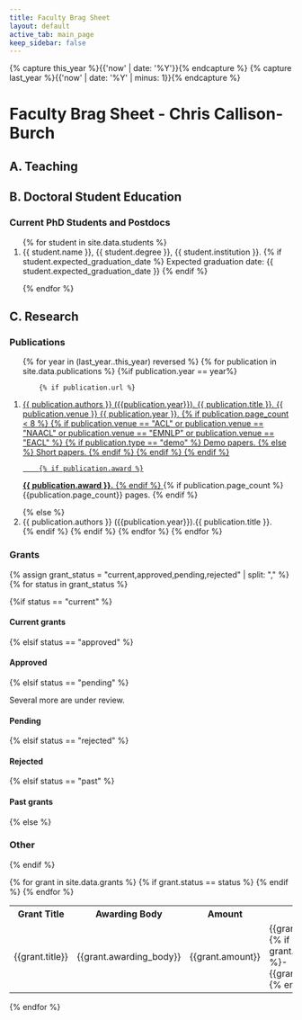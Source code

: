 ```yaml
---
title: Faculty Brag Sheet
layout: default
active_tab: main_page 
keep_sidebar: false 
---
```



{% capture this_year %}{{'now' | date: '%Y'}}{% endcapture %}
{% capture last_year %}{{'now' | date: '%Y'  | minus: 1}}{% endcapture %}

# Faculty Brag Sheet - Chris Callison-Burch 


## A. Teaching 



## B.  Doctoral Student Education 


### Current PhD Students and Postdocs


<ol>
    {% for student in site.data.students %}
<li> {{ student.name }},  {{ student.degree }}, {{ student.institution }}.
    {% if student.expected_graduation_date %}
Expected graduation date: {{ student.expected_graduation_date }}
    {% endif %}
</li>

  {% endfor %}
</ol>


## C.  Research 


### Publications


<ol>
  {% for year in (last_year..this_year) reversed %}
    {% for publication in site.data.publications %}
    {%if publication.year == year%}

        {% if publication.url %}
<li><a href="http://cis.upenn.edu/~ccb/{{ publication.url }}">
  {{ publication.authors }} ({{publication.year}}).
  {{ publication.title }}.
  {{ publication.venue }}  {{ publication.year }}.
        {% if publication.page_count < 8  %}
    {% if publication.venue == "ACL" or publication.venue == "NAACL" or publication.venue == "EMNLP" or publication.venue == "EACL" %}
            {% if publication.type == "demo" %}
        Demo papers.
      {% else %}
        Short papers.
      {% endif %}
    {% endif %}
  {% endif %}

        {% if publication.award %}
  <b> {{ publication.award }}.</b>
  {% endif %}
</a>
        {% if publication.page_count %}
    {{publication.page_count}} pages.
  {% endif %}
</li>
        {% else %}
<li>{{ publication.authors }} ({{publication.year}}).{{ publication.title }}.</li>
  {% endif %}
    {% endif %}
    {% endfor %}
  {% endfor %}
</ol>



<h3>Grants</h3>

{% assign grant_status = "current,approved,pending,rejected" | split: "," %}
{% for status in grant_status %}

<!-- print the grant status -->
{%if status == "current" %}
#### Current grants
{% elsif status == "approved" %}
#### Approved 




{% elsif status == "pending" %}

Several more are under review.

#### Pending

{% elsif status == "rejected" %}


#### Rejected


{% elsif status == "past" %}
#### Past grants
{% else %}
### Other</h3>
{% endif %}


<table class="table"> 
  <tbody>
     <tr>
       <th>Grant Title</th>
       <th>Awarding Body</th>
       <th>Amount</th>
       <th>Dates</th>
       <th>PI Info</th>
     </tr>
  {% for grant in site.data.grants %}
    {% if grant.status == status %}
     <tr>
       <td>{{grant.title}}</td>
       <td>{{grant.awarding_body}}</td>
       <td>{{grant.amount}}</td>
       <td>{{grant.start_date}}{% if grant.end_date %}-{{grant.end_date}}{% endif %}</td>
       <td>{% if grant.PI_info %}{{grant.PI_info}}{% endif %}</td>
     </tr>
     {% endif %}
  {% endfor %}
  </tbody>
</table>

{% endfor %}


